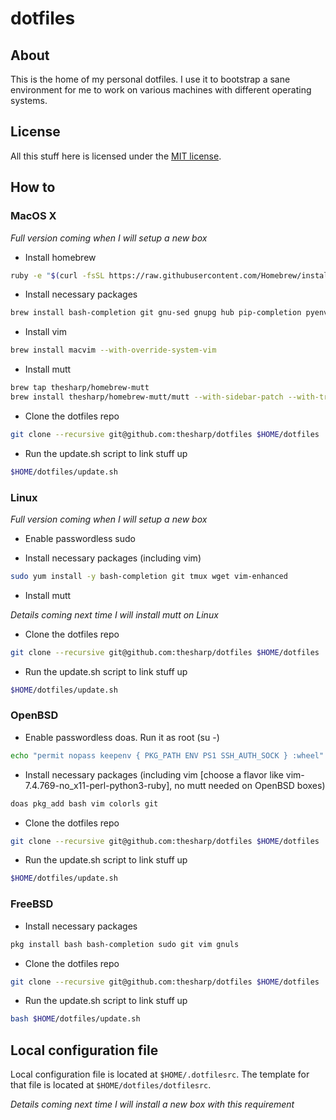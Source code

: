 # dotfiles

## About

This is the home of my personal dotfiles. I use it to bootstrap a sane environment for me to work on various machines with different operating systems.

## License

All this stuff here is licensed under the [MIT license](LICENSE).

## How to

### MacOS X

*Full version coming when I will setup a new box*

* Install homebrew

```bash
ruby -e "$(curl -fsSL https://raw.githubusercontent.com/Homebrew/install/master/install)"
```

* Install necessary packages

```bash
brew install bash-completion git gnu-sed gnupg hub pip-completion pyenv pyenv-virtualenvwrapper reattach-to-user-namespace tmux wget
```

* Install vim

```bash
brew install macvim --with-override-system-vim
```

* Install mutt

```bash
brew tap thesharp/homebrew-mutt
brew install thesharp/homebrew-mutt/mutt --with-sidebar-patch --with-trash-patch
```

* Clone the dotfiles repo

```bash
git clone --recursive git@github.com:thesharp/dotfiles $HOME/dotfiles
```

* Run the update.sh script to link stuff up

```bash
$HOME/dotfiles/update.sh
```

### Linux

*Full version coming when I will setup a new box*

* Enable passwordless sudo

* Install necessary packages (including vim)

```bash
sudo yum install -y bash-completion git tmux wget vim-enhanced
```

* Install mutt

*Details coming next time I will install mutt on Linux*

* Clone the dotfiles repo

```bash
git clone --recursive git@github.com:thesharp/dotfiles $HOME/dotfiles
```

* Run the update.sh script to link stuff up

```bash
$HOME/dotfiles/update.sh
```

### OpenBSD

* Enable passwordless doas. Run it as root (su -)

```bash
echo "permit nopass keepenv { PKG_PATH ENV PS1 SSH_AUTH_SOCK } :wheel" >> /etc/doas.conf
```

* Install necessary packages (including vim [choose a flavor like vim-7.4.769-no_x11-perl-python3-ruby], no mutt needed on OpenBSD boxes)

```bash
doas pkg_add bash vim colorls git
```

* Clone the dotfiles repo

```bash
git clone --recursive git@github.com:thesharp/dotfiles $HOME/dotfiles
```

* Run the update.sh script to link stuff up

```bash
$HOME/dotfiles/update.sh
```

### FreeBSD

* Install necessary packages

```bash
pkg install bash bash-completion sudo git vim gnuls
```

* Clone the dotfiles repo

```bash
git clone --recursive git@github.com:thesharp/dotfiles $HOME/dotfiles
```

* Run the update.sh script to link stuff up

```bash
bash $HOME/dotfiles/update.sh
```

## Local configuration file

Local configuration file is located at `$HOME/.dotfilesrc`. The template for that file is located at `$HOME/dotfiles/dotfilesrc`.

*Details coming next time I will install a new box with this requirement*
